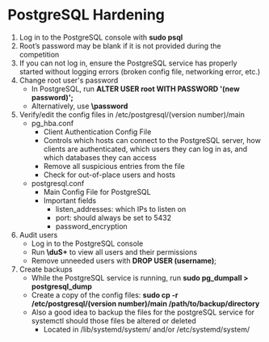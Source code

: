 # PostgreSQL Hardening
1. Log in to the PostgreSQL console with **sudo psql**
2. Root’s password may be blank if it is not provided during the competition
3. If you can not log in, ensure the PostgreSQL service has properly started without logging errors (broken config file, networking error, etc.)
4. Change root user's password
	- In PostgreSQL, run **ALTER USER root WITH PASSWORD '(new password)';**
	- Alternatively, use **\password**
5. Verify/edit the config files in /etc/postgresql/(version number)/main
	- pg_hba.conf
		- Client Authentication Config File
		- Controls which hosts can connect to the PostgreSQL server, how clients are authenticated, which users they can log in as, and which databases they can access
		- Remove all suspicious entries from the file
		- Check for out-of-place users and hosts
	- postgresql.conf
		- Main Config File for PostgreSQL
		- Important fields
			- listen_addresses: which IPs to listen on
			- port: should always be set to 5432
			- password_encryption
6. Audit users
	- Log in to the PostgreSQL console
	- Run **\\duS+** to view all users and their permissions
	- Remove unneeded users with **DROP USER (username)**;
7. Create backups
	- While the PostgreSQL service is running, run **sudo pg_dumpall > postgresql_dump**
	- Create a copy of the config files: **sudo cp -r /etc/postgresql/(version number)/main /path/to/backup/directory**
	- Also a good idea to backup the files for the postgreSQL service for systemctl should those files be altered or deleted
		- Located in /lib/systemd/system/ and/or /etc/systemd/system/
